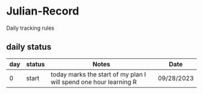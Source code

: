# Julian-Record
Daily tracking rules 

## daily status
| day | status | Notes | Date |
| --- | ------ | ----- | ---- |
| 0 | start | today marks the start of my plan I will spend one hour learning R | 09/28/2023 |
